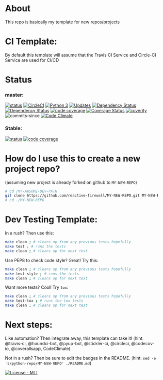 # About
This repo is basically my template for new repos/projects

# CI Template:

By default this template will assume that the Travis CI Service and Circle-CI Service are used for CI/CD

# Status

### master:
[![status](https://travis-ci.org/reactive-firewall/python-repo.svg?branch=master)](https://travis-ci.org/reactive-firewall/python-repo)
[![CircleCI](https://circleci.com/gh/reactive-firewall/python-repo/tree/master.svg?style=svg)](https://circleci.com/gh/reactive-firewall/python-repo/tree/master)
[![Python 3](https://pyup.io/repos/github/reactive-firewall/python-repo/python-3-shield.svg)](https://pyup.io/repos/github/reactive-firewall/PiAP-python-tools/)
[![Updates](https://pyup.io/repos/github/reactive-firewall/python-repo/shield.svg)](https://pyup.io/repos/github/reactive-firewall/python-repo/)
[![Dependency Status](https://gemnasium.com/badges/github.com/reactive-firewall/python-repo.svg)](https://gemnasium.com/github.com/reactive-firewall/python-repo)
[![Dependency Status](https://www.versioneye.com/user/projects/??/badge.svg?style=flat-round)](https://www.versioneye.com/user/projects/??)
[![code coverage](https://codecov.io/gh/reactive-firewall/python-repo/branch/master/graph/badge.svg)](https://codecov.io/gh/reactive-firewall/python-repo/branch/master/)
[![Coverage Status](https://coveralls.io/repos/github/reactive-firewall/python-repo/badge.svg?branch=master)](https://coveralls.io/github/reactive-firewall/python-repo?branch=master)
[![coverity](https://scan.coverity.com/projects/13847/badge.svg)](https://scan.coverity.com/projects/reactive-firewall-python-repo)
![commits-since](https://img.shields.io/github/commits-since/reactive-firewall/python-repo/stable.svg?maxAge=9000)
[![Code Climate](https://codeclimate.com/github/reactive-firewall/python-repo/badges/gpa.svg)](https://codeclimate.com/github/reactive-firewall/python-repo)

### Stable:
[![status](https://travis-ci.org/reactive-firewall/python-repo.svg?branch=stable)](https://travis-ci.org/reactive-firewall/python-repo)
[![code coverage](https://codecov.io/gh/reactive-firewall/python-repo/branch/stable/graph/badge.svg)](https://codecov.io/gh/reactive-firewall/python-repo/branch/stable/)

# How do I use this to create a new project repo?

(assuming new project is already forked on github to `MY-NEW-REPO`)

```bash
# cd /MY-AWSOME-DEV-PATH
git clone https://github.com/reactive-firewall/MY-NEW-REPO.git MY-NEW-REPO
# cd ./MY-NEW-REPO
```

# Dev Testing Template:

In a rush? Then use this:

```bash
make clean ; # cleans up from any previous tests hopefully
make test ; # runs the tests
make clean ; # cleans up for next test
```

Use PEP8 to check code style? Great! Try this:

```bash
make clean ; # cleans up from any previous tests hopefully
make test-style ; # runs the tests
make clean ; # cleans up for next test
```

Want more tests? Cool! Try `tox`:

```bash
make clean ; # cleans up from any previous tests hopefully
make test-tox ; # runs the tox tests
make clean ; # cleans up for next test
```

# Next steps:

Like automation? Then integrate away, this template can take it!
(hint: @travis-ci, @houndci-bot, @pyup-bot, @stickler-ci, @circleci, @codecov-io, @coverallsapp, CodeClimate)

Not in a rush? Then be sure to edit the badges in the README.
(hint: `sed -e 's/python-repo/MY-NEW-REPO' ./README.md`)


[![License - MIT](https://img.shields.io/github/license/reactive-firewall/PiAP-python-tools.svg?maxAge=2592000)](https://github.com/reactive-firewall/python-repo/blob/stable/LICENSE.md)

